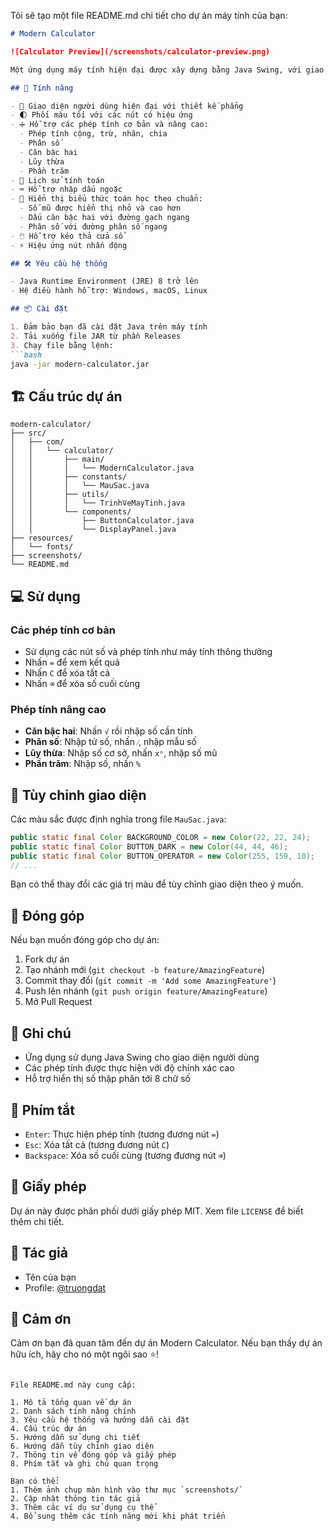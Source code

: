 Tôi sẽ tạo một file README.md chi tiết cho dự án máy tính của bạn:

```markdown
# Modern Calculator

![Calculator Preview](/screenshots/calculator-preview.png)

Một ứng dụng máy tính hiện đại được xây dựng bằng Java Swing, với giao diện người dùng đẹp mắt và các tính năng toán học nâng cao.

## 🌟 Tính năng

- 🎨 Giao diện người dùng hiện đại với thiết kế phẳng
- 🌓 Phối màu tối với các nút có hiệu ứng
- ➗ Hỗ trợ các phép tính cơ bản và nâng cao:
  - Phép tính cộng, trừ, nhân, chia
  - Phân số
  - Căn bậc hai
  - Lũy thừa
  - Phần trăm
- 📝 Lịch sử tính toán
- ⌨️ Hỗ trợ nhập dấu ngoặc
- 🎯 Hiển thị biểu thức toán học theo chuẩn:
  - Số mũ được hiển thị nhỏ và cao hơn
  - Dấu căn bậc hai với đường gạch ngang
  - Phân số với đường phân số ngang
- 🖱️ Hỗ trợ kéo thả cửa sổ
- ⚡ Hiệu ứng nút nhấn động

## 🛠️ Yêu cầu hệ thống

- Java Runtime Environment (JRE) 8 trở lên
- Hệ điều hành hỗ trợ: Windows, macOS, Linux

## 📦 Cài đặt

1. Đảm bảo bạn đã cài đặt Java trên máy tính
2. Tải xuống file JAR từ phần Releases
3. Chạy file bằng lệnh:
```bash
java -jar modern-calculator.jar
```

## 🏗️ Cấu trúc dự án

```plaintext
modern-calculator/
├── src/
│   ├── com/
│   │   └── calculator/
│   │       ├── main/
│   │       │   └── ModernCalculator.java
│   │       ├── constants/
│   │       │   └── MauSac.java
│   │       ├── utils/
│   │       │   └── TrinhVeMayTinh.java
│   │       └── components/
│   │           ├── ButtonCalculator.java
│   │           └── DisplayPanel.java
├── resources/
│   └── fonts/
├── screenshots/
└── README.md
```

## 💻 Sử dụng

### Các phép tính cơ bản

- Sử dụng các nút số và phép tính như máy tính thông thường
- Nhấn `=` để xem kết quả
- Nhấn `C` để xóa tất cả
- Nhấn `⌫` để xóa số cuối cùng


### Phép tính nâng cao

- **Căn bậc hai**: Nhấn `√` rồi nhập số cần tính
- **Phân số**: Nhập tử số, nhấn `⁄`, nhập mẫu số
- **Lũy thừa**: Nhập số cơ sở, nhấn `xⁿ`, nhập số mũ
- **Phần trăm**: Nhập số, nhấn `%`


## 🎨 Tùy chỉnh giao diện

Các màu sắc được định nghĩa trong file `MauSac.java`:

```java
public static final Color BACKGROUND_COLOR = new Color(22, 22, 24);
public static final Color BUTTON_DARK = new Color(44, 44, 46);
public static final Color BUTTON_OPERATOR = new Color(255, 159, 10);
// ...
```

Bạn có thể thay đổi các giá trị màu để tùy chỉnh giao diện theo ý muốn.

## 🤝 Đóng góp

Nếu bạn muốn đóng góp cho dự án:

1. Fork dự án
2. Tạo nhánh mới (`git checkout -b feature/AmazingFeature`)
3. Commit thay đổi (`git commit -m 'Add some AmazingFeature'`)
4. Push lên nhánh (`git push origin feature/AmazingFeature`)
5. Mở Pull Request


## 📝 Ghi chú

- Ứng dụng sử dụng Java Swing cho giao diện người dùng
- Các phép tính được thực hiện với độ chính xác cao
- Hỗ trợ hiển thị số thập phân tới 8 chữ số


## 🔑 Phím tắt

- `Enter`: Thực hiện phép tính (tương đương nút `=`)
- `Esc`: Xóa tất cả (tương đương nút `C`)
- `Backspace`: Xóa số cuối cùng (tương đương nút `⌫`)


## 📄 Giấy phép

Dự án này được phân phối dưới giấy phép MIT. Xem file `LICENSE` để biết thêm chi tiết.

## 👥 Tác giả

- Tên của bạn
- Profile: [@truongdat](https://truongdat.glitch.me)


## 🙏 Cảm ơn

Cảm ơn bạn đã quan tâm đến dự án Modern Calculator. Nếu bạn thấy dự án hữu ích, hãy cho nó một ngôi sao ⭐️!

```plaintext

File README.md này cung cấp:

1. Mô tả tổng quan về dự án
2. Danh sách tính năng chính
3. Yêu cầu hệ thống và hướng dẫn cài đặt
4. Cấu trúc dự án
5. Hướng dẫn sử dụng chi tiết
6. Hướng dẫn tùy chỉnh giao diện
7. Thông tin về đóng góp và giấy phép
8. Phím tắt và ghi chú quan trọng

Bạn có thể:
1. Thêm ảnh chụp màn hình vào thư mục `screenshots/`
2. Cập nhật thông tin tác giả
3. Thêm các ví dụ sử dụng cụ thể
4. Bổ sung thêm các tính năng mới khi phát triển
```
